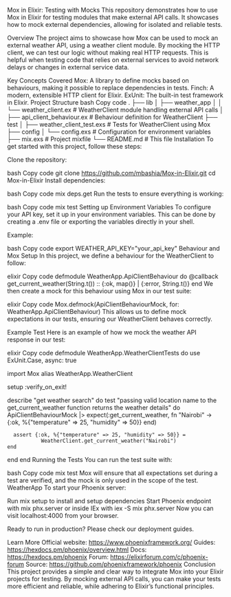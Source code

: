 Mox in Elixir: Testing with Mocks
This repository demonstrates how to use Mox in Elixir for testing modules that make external API calls. It showcases how to mock external dependencies, allowing for isolated and reliable tests.

Overview
The project aims to showcase how Mox can be used to mock an external weather API, using a weather client module. By mocking the HTTP client, we can test our logic without making real HTTP requests. This is helpful when testing code that relies on external services to avoid network delays or changes in external service data.

Key Concepts Covered
Mox: A library to define mocks based on behaviours, making it possible to replace dependencies in tests.
Finch: A modern, extensible HTTP client for Elixir.
ExUnit: The built-in test framework in Elixir.
Project Structure
bash
Copy code
.
├── lib
│   ├── weather_app
│   │   └── weather_client.ex        # WeatherClient module handling external API calls
│   ├── api_client_behaviour.ex      # Behaviour definition for WeatherClient
├── test
│   ├── weather_client_test.exs      # Tests for WeatherClient using Mox
├── config
│   └── config.exs                   # Configuration for environment variables
├── mix.exs                          # Project mixfile
└── README.md                        # This file
Installation
To get started with this project, follow these steps:

Clone the repository:

bash
Copy code
git clone https://github.com/mbashia/Mox-in-Elixir.git
cd Mox-in-Elixir
Install dependencies:

bash
Copy code
mix deps.get
Run the tests to ensure everything is working:

bash
Copy code
mix test
Setting up Environment Variables
To configure your API key, set it up in your environment variables. This can be done by creating a .env file or exporting the variables directly in your shell.

Example:

bash
Copy code
export WEATHER_API_KEY="your_api_key"
Behaviour and Mox Setup
In this project, we define a behaviour for the WeatherClient to follow:

elixir
Copy code
defmodule WeatherApp.ApiClientBehaviour do
  @callback get_current_weather(String.t()) :: {:ok, map()} | {:error, String.t()}
end
We then create a mock for this behaviour using Mox in our test suite:

elixir
Copy code
Mox.defmock(ApiClientBehaviourMock, for: WeatherApp.ApiClientBehaviour)
This allows us to define mock expectations in our tests, ensuring our WeatherClient behaves correctly.

Example Test
Here is an example of how we mock the weather API response in our test:

elixir
Copy code
defmodule WeatherApp.WeatherClientTests do
  use ExUnit.Case, async: true

  import Mox
  alias WeatherApp.WeatherClient

  setup :verify_on_exit!

  describe "get weather search" do
    test "passing valid location name to the get_current_weather function returns the weather details" do
      ApiClientBehaviourMock
      |> expect(:get_current_weather, fn "Nairobi" ->
        {:ok, %{"temperature" => 25, "humidity" => 50}}
      end)

      assert {:ok, %{"temperature" => 25, "humidity" => 50}} =
               WeatherClient.get_current_weather("Nairobi")
    end
  end
end
Running the Tests
You can run the test suite with:

bash
Copy code
mix test
Mox will ensure that all expectations set during a test are verified, and the mock is only used in the scope of the test.
WeatherApp
To start your Phoenix server:

Run mix setup to install and setup dependencies
Start Phoenix endpoint with mix phx.server or inside IEx with iex -S mix phx.server
Now you can visit localhost:4000 from your browser.

Ready to run in production? Please check our deployment guides.

Learn More
Official website: https://www.phoenixframework.org/
Guides: https://hexdocs.pm/phoenix/overview.html
Docs: https://hexdocs.pm/phoenix
Forum: https://elixirforum.com/c/phoenix-forum
Source: https://github.com/phoenixframework/phoenix
Conclusion
This project provides a simple and clear way to integrate Mox into your Elixir projects for testing. By mocking external API calls, you can make your tests more efficient and reliable, while adhering to Elixir’s functional principles.

